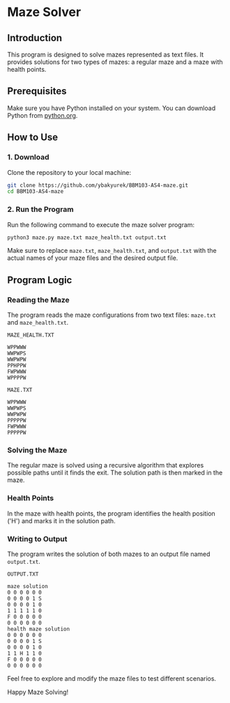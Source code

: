 # Maze Solver

## Introduction
This program is designed to solve mazes represented as text files. It provides solutions for two types of mazes: a regular maze and a maze with health points.

## Prerequisites
Make sure you have Python installed on your system. You can download Python from [python.org](https://www.python.org/downloads/).

## How to Use

### 1. Download
Clone the repository to your local machine:

```bash
git clone https://github.com/ybakyurek/BBM103-AS4-maze.git
cd BBM103-AS4-maze
```

### 2. Run the Program

Run the following command to execute the maze solver program:

```bash
python3 maze.py maze.txt maze_health.txt output.txt
```

Make sure to replace `maze.txt`, `maze_health.txt`, and `output.txt` with the actual names of your maze files and the desired output file.



## Program Logic

### Reading the Maze
The program reads the maze configurations from two text files: `maze.txt` and `maze_health.txt`.

`MAZE_HEALTH.TXT`

```plaintext
WPPWWW
WWPWPS
WWPWPW
PPHPPW
FWPWWW
WPPPPW
```

`MAZE.TXT`

```plaintext
WPPWWW
WWPWPS
WWPWPW
PPPPPW
FWPWWW
PPPPPW
```




### Solving the Maze
The regular maze is solved using a recursive algorithm that explores possible paths until it finds the exit. The solution path is then marked in the maze.

### Health Points
In the maze with health points, the program identifies the health position ('H') and marks it in the solution path.

### Writing to Output
The program writes the solution of both mazes to an output file named `output.txt`.

`OUTPUT.TXT`

```plaintext
maze solution
0 0 0 0 0 0 
0 0 0 0 1 S 
0 0 0 0 1 0 
1 1 1 1 1 0 
F 0 0 0 0 0 
0 0 0 0 0 0 
health maze solution
0 0 0 0 0 0 
0 0 0 0 1 S 
0 0 0 0 1 0 
1 1 H 1 1 0 
F 0 0 0 0 0 
0 0 0 0 0 0
```

Feel free to explore and modify the maze files to test different scenarios.

Happy Maze Solving!

